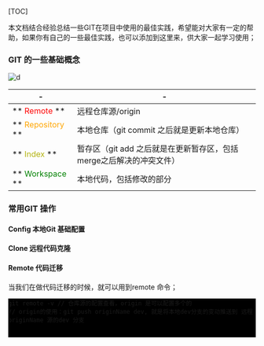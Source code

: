 [TOC]

<style>
pre {background: #000;}
</style>

> <p style="color: #409eff; font-size: 14px; font-weight: bold;">
本文档结合经验总结一些GIT在项目中使用的最佳实践，希望能对大家有一定的帮助，如果你有自己的一些最佳实践，也可以添加到这里来，供大家一起学习使用；
</p>

### GIT 的一些基础概念
![d](https://image-static.segmentfault.com/928/697/928697185-581eed269d236_articlex)

| - | - |
| ---| --- |
| ** <span style="color: red;">Remote</span>  ** | 远程仓库源/origin |
| ** <span style="color: orange;">Repository</span> ** | 本地仓库（git commit 之后就是更新本地仓库）|
| ** <span style="color: #b3b30f;">Index</span> ** |暂存区（git add 之后就是在更新暂存区，包括merge之后解决的冲突文件）|
| ** <span style="color: green;">Workspace</span>  **  |本地代码，包括修改的部分|

### 常用GIT 操作

#### Config 本地Git 基础配置
#### Clone 远程代码克隆
#### Remote 代码迁移
当我们在做代码迁移的时候，就可以用到remote 命令；
```
git remote -v // 仓库源的配置查看，origin 是可以配置多个的
// origin的使用：git push originName dev, 就是将本地dev分支的变动推送到 远程 originName 源的dev 分支



```
